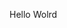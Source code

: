 Hello Wolrd


















































































































































































































































































































































































































































































































































































































































































































































































































































































































































































































































































































































































































































































































































































































































































































































































































































































































































































































































































































































































































































































































































































































































































































































































































































































































































































































































































































































































































































































































































































































































































































































































































































































































































































































































































































































































































































































































































































































































































































































































































































































































































































































































































































































































































































































































































































































































































































































































































































































































































































































































































































































































































































































































































































































































































































































































































































































































































































































